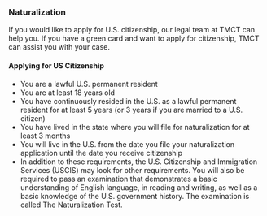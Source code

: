 ### Naturalization
If you would like to apply for U.S. citizenship, our legal team at TMCT can help you. If you have a green card and want to apply for citizenship, TMCT can assist you with your case.

#### Applying for US Citizenship
- You are a lawful U.S. permanent resident
- You are at least 18 years old
- You have continuously resided in the U.S. as a lawful permanent resident for at least 5 years (or 3 years if you are married to a U.S. citizen)
- You have lived in the state where you will file for naturalization for at least 3 months
- You will live in the U.S. from the date you file your naturalization application until the date you receive citizenship
- In addition to these requirements, the U.S. Citizenship and Immigration Services (USCIS) may look for other requirements. You will also be required to pass an examination that demonstrates a basic understanding of English language, in reading and writing, as well as a basic knowledge of the U.S. government history. The examination is called The Naturalization Test.
